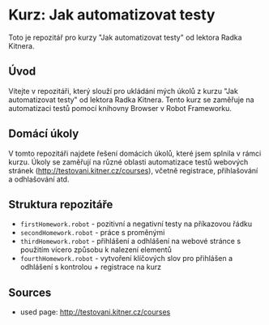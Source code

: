 # Kurz: Jak automatizovat testy

Toto je repozitář pro kurzy "Jak automatizovat testy" od lektora Radka Kitnera.

## Úvod
Vítejte v repozitáři, který slouží pro ukládání mých úkolů z kurzu "Jak automatizovat testy" od lektora Radka Kitnera. Tento kurz se zaměřuje na automatizaci testů pomocí knihovny Browser v Robot Frameworku.

## Domácí úkoly
V tomto repozitáři najdete řešení domácích úkolů, které jsem splnila v rámci kurzu. Úkoly se zaměřují na různé oblasti automatizace testů webových stránek (http://testovani.kitner.cz/courses), včetně registrace, přihlašování a odhlašování atd.

## Struktura repozitáře
- <code>firstHomework.robot</code> - pozitivní a negativní testy na příkazovou řádku
- <code>secondHomework.robot</code> - práce s proměnými
- <code>thirdHomework.robot</code> - přihlášení a odhlášení na webové stránce s použitím vícero způsobu k nalezení elementů
- <code>fourthHomework.robot</code> - vytvoření klíčových slov pro přihlášen a odhlášení s kontrolou + registrace na kurz
## Sources
- used page: http://testovani.kitner.cz/courses
